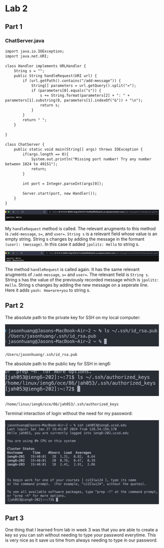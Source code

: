 # Lab 2

## Part 1

### ChatServer.java
```
import java.io.IOException;
import java.net.URI;

class Handler implements URLHandler {
    String s = "";
    public String handleRequest(URI url) {
        if (url.getPath().contains("/add-message")) {
            String[] parameters = url.getQuery().split("=");
            if (parameters[0].equals("s")) {
                s += String.format(parameters[2] + ": " + parameters[1].substring(0, parameters[1].indexOf("&")) + "\n");
                return s;
            }
        }
        return " ";
    }

}

class ChatServer {
    public static void main(String[] args) throws IOException {
        if(args.length == 0){
            System.out.println("Missing port number! Try any number between 1024 to 49151");
            return;
        }

        int port = Integer.parseInt(args[0]);

        Server.start(port, new Handler());
    }
}
```


![add message1](lab2_files/add_message1.png)

My `handleRequest` method is called. The relevant arugments to this method is `/add-message`, `s=`, and `user=`. `String s` is a relevant field whose value is an empty string. String s changes by adding the message in the formant `(user): (message)`. In this case it added `jpolitz: Hello` to string s.

![add message2](lab2_files/add_message2.png)

The method `handleRequest` is called again. It has the same relevant arugments of `/add-message`, `s=` and `user=`. The relevant field is `String s`. String s has the value of the previously recorded message which is `jpolitz: Hello`. String s changes by adding the new message on a seperate line. Here it adds `yash: How+are+you` to string s.

## Part 2

The absolute path to the private key for SSH on my local computer:

![private key](lab2_files/path_to_private_key.png)

`/Users/jasonhuang/.ssh/id_rsa.pub`

The absolute path to the public key for SSH in ieng6:

![public key](lab2_files/path_to_public_key.png)

`/home/linux/ieng6/oce/86/jah053/.ssh/authorized_keys`

Terminal interaction of login without the need for my password:

![login](lab2_files/ssh_to_ieng6_no_pass.png)

## Part 3 

One thing that I learned from lab in week 3 was that you are able to create a key so you can ssh without needing to type your password everytime. This is very nice as it save us time from always needing to type in our password.
